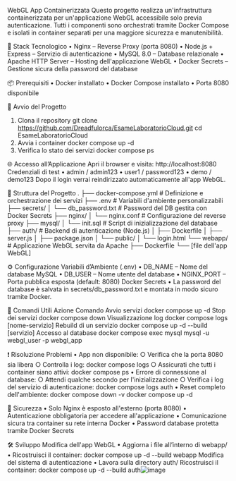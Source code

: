 WebGL App Containerizzata
Questo progetto realizza un'infrastruttura containerizzata per un'applicazione WebGL accessibile solo previa autenticazione. Tutti i componenti sono orchestrati tramite Docker Compose e isolati in container separati per una maggiore sicurezza e manutenibilità.

🔧 Stack Tecnologico
	• Nginx – Reverse Proxy (porta 8080)
	• Node.js + Express – Servizio di autenticazione
	• MySQL 8.0 – Database relazionale
	• Apache HTTP Server – Hosting dell'applicazione WebGL
	• Docker Secrets – Gestione sicura della password del database

📦 Prerequisiti
	• Docker installato
	• Docker Compose installato
	• Porta 8080 disponibile

🚀 Avvio del Progetto
1. Clona il repository
git clone https://github.com/Dreadfulorca/EsameLaboratorioCloud.git
cd EsameLaboratorioCloud
2. Avvia i container
docker compose up -d
3. Verifica lo stato dei servizi
docker compose ps

🌐 Accesso all’Applicazione
Apri il browser e visita:
http://localhost:8080
Credenziali di test
	• admin / admin123
	• user1 / password123
	• demo / demo123
Dopo il login verrai reindirizzato automaticamente all'app WebGL.

📁 Struttura del Progetto
.
├── docker-compose.yml          # Definizione e orchestrazione dei servizi
├── .env                        # Variabili d'ambiente personalizzabili
├── secrets/
│   └── db_password.txt         # Password del DB gestita con Docker Secrets
├── nginx/
│   └── nginx.conf              # Configurazione del reverse proxy
├── mysql/
│   └── init.sql                # Script di inizializzazione del database
├── auth/                       # Backend di autenticazione (Node.js)
│   ├── Dockerfile
│   ├── server.js
│   ├── package.json
│   └── public/
│       └── login.html
└── webapp/                     # Applicazione WebGL servita da Apache
    ├── Dockerfile
    └── [file dell'app WebGL]


⚙️ Configurazione
Variabili d’Ambiente (.env)
	• DB_NAME – Nome del database MySQL
	• DB_USER – Nome utente del database
	• NGINX_PORT – Porta pubblica esposta (default: 8080)
Docker Secrets
	• La password del database è salvata in secrets/db_password.txt e montata in modo sicuro tramite Docker.

🧰 Comandi Utili
Azione	Comando
Avvio servizi	docker compose up -d
Stop dei servizi	docker compose down
Visualizzazione log	docker compose logs [nome-servizio]
Rebuild di un servizio	docker compose up -d --build [servizio]
Accesso al database	docker compose exec mysql mysql -u webgl_user -p webgl_app

❗ Risoluzione Problemi
	• App non disponibile:
		○ Verifica che la porta 8080 sia libera
		○ Controlla i log: docker compose logs
		○ Assicurati che tutti i container siano attivi: docker compose ps
	• Errore di connessione al database:
		○ Attendi qualche secondo per l'inizializzazione
		○ Verifica i log del servizio di autenticazione: docker compose logs auth
	• Reset completo dell'ambiente:
docker compose down -v
docker compose up -d

🔐 Sicurezza
	• Solo Nginx è esposto all'esterno (porta 8080)
	• Autenticazione obbligatoria per accedere all'applicazione
	• Comunicazione sicura tra container su rete interna Docker
	• Password database protetta tramite Docker Secrets

🛠️ Sviluppo
Modifica dell'app WebGL
	• Aggiorna i file all’interno di webapp/
	• Ricostruisci il container:
docker compose up -d --build webapp
Modifica del sistema di autenticazione
	• Lavora sulla directory auth/
Ricostruisci il container:
docker compose up -d --build auth![image](https://github.com/user-attachments/assets/8d339286-bd92-49b7-90e5-2e541f55e91b)
